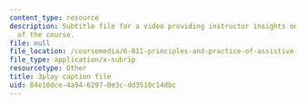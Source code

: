 ```yaml
---
content_type: resource
description: Subtitle file for a video providing instructor insights on the history
  of the course.
file: null
file_location: /coursemedia/6-811-principles-and-practice-of-assistive-technology-fall-2014/84e10dce4a9462970e3cdd3510c14dbc_DbUa8w0W74.srt
file_type: application/x-subrip
resourcetype: Other
title: 3play caption file
uid: 84e10dce-4a94-6297-0e3c-dd3510c14dbc
---
```

